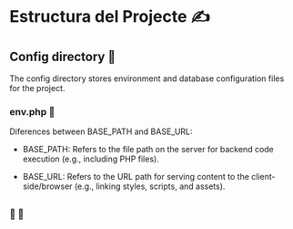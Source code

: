 # Estructura del Projecte ✍️

## Config directory 📂

The config directory stores environment and database configuration files for the project.

### env.php 🐘

Diferences between BASE_PATH and BASE_URL:

- BASE_PATH: Refers to the file path on the server for backend code execution (e.g., including PHP files).

- BASE_URL: Refers to the URL path for serving content to the client-side/browser (e.g., linking styles, scripts, and assets).

##

### 🐘 🎨